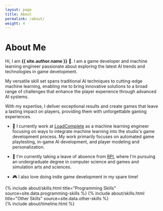```yaml
---
layout: page
title: About
permalink: /about/
weight: 4
---
```


# **About Me**

Hi, I am **{{ site.author.name }}** :wave:. I am a game developer and machine learning engineer passionate about exploring the latest AI trends and technologies in game development.

My versatile skill set spans traditional AI techniques to cutting-edge machine learning, enabling me to bring innovative solutions to a broad range of challenges that enhance the player experience through advanced AI systems.

With my expertise, I deliver exceptional results and create games that leave a lasting impact on players, providing them with unforgettable gaming experiences.

* :office: I currently work at [LoadComplete](https://www.loadcomplete.com/) as a machine learning engineer focusing on ways to integrate machine learning into the studio's game development process. My work primarily focuses on automated game playtesting, in-game AI development, and player modeling and personalization.

* :school: I'm currently taking a leave of absence from [RPI](https://rpi.edu/), where I'm pursuing an undergraduate degree in computer science and games and simulation arts and sciences.

* :video_game: I also love doing indie game development in my spare time!

<!-- Hi, I am **{{ site.author.name }}** :wave:, currently studying digital entertainment innovation, design, and technology @ [RPI](https://rpi.edu/). I focus on experimenting with emerging technologies such as machine learning to innovate and explore new possibilities for next-gen video games. -->

<div class="row">
{% include about/skills.html title="Programming Skills" source=site.data.programming-skills %}
{% include about/skills.html title="Other Skills" source=site.data.other-skills %}
</div>

<div class="row">
{% include about/timeline.html %}
</div>
